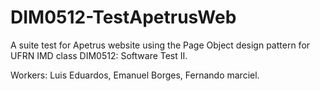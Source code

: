 # DIM0512-TestApetrusWeb
 A suite test for Apetrus website using the Page Object design pattern for UFRN IMD class DIM0512: Software Test II.
 
 
 Workers: Luis Eduardos, Emanuel Borges, Fernando marciel.
